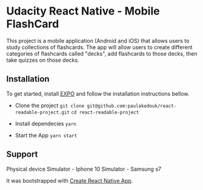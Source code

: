 # Udacity React Native - Mobile FlashCard

This project is a mobile application (Android and iOS) that allows users to study collections of flashcards. The app will allow users to create different categories of flashcards called "decks", add flashcards to those decks, then take quizzes on those decks.

## Installation

To get started, install [EXPO](https://expo.io/) and follow the installation instructions bellow.

* Clone the project
  `git clone git@github.com:paulakedouk/react-readable-project.git`
  `cd react-readable-project`

* Install dependecies
  `yarn`

* Start the App
  `yarn start`

## Support

Physical device
Simulator - Iphone 10
Simulator - Samsung s7

It was bootstrapped with [Create React Native App](https://github.com/react-community/create-react-native-app).
